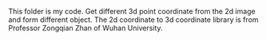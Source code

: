 This folder is my code.
Get different 3d point coordinate from the 2d image and form different object.
The 2d coordinate to 3d coordinate library is from Professor Zongqian Zhan of Wuhan University.
